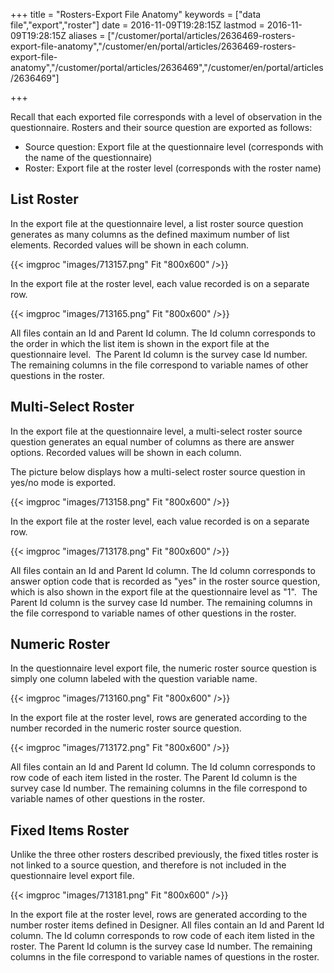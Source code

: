 ﻿+++
title = "Rosters-Export File Anatomy"
keywords = ["data file","export","roster"]
date = 2016-11-09T19:28:15Z
lastmod = 2016-11-09T19:28:15Z
aliases = ["/customer/portal/articles/2636469-rosters-export-file-anatomy","/customer/en/portal/articles/2636469-rosters-export-file-anatomy","/customer/portal/articles/2636469","/customer/en/portal/articles/2636469"]

+++

Recall that each exported file corresponds with a level of observation
in the questionnaire. Rosters and their source question are exported as
follows:

-   Source question: Export file at the questionnaire level (corresponds
    with the name of the questionnaire)
-   Roster: Export file at the roster level (corresponds with the roster
    name)

 List Roster
------------

In the export file at the questionnaire level, a list roster source
question generates as many columns as the defined maximum number of list
elements. Recorded values will be shown in each column.  
  
{{< imgproc "images/713157.png" Fit "800x600" />}}  
  
In the export file at the roster level, each value recorded is on a
separate row.  
  
{{< imgproc "images/713165.png" Fit "800x600" />}}  
  
All files contain an Id and Parent Id column. The Id column corresponds
to the order in which the list item is shown in the export file at the
questionnaire level.  The Parent Id column is the survey case Id number.
The remaining columns in the file correspond to variable names of other
questions in the roster.

 Multi-Select Roster
--------------------

In the export file at the questionnaire level, a multi-select roster
source question generates an equal number of columns as there are answer
options. Recorded values will be shown in each column.  
  
The picture below displays how a multi-select roster source question in
yes/no mode is exported.  
  
{{< imgproc "images/713158.png" Fit "800x600" />}}  
  
In the export file at the roster level, each value recorded is on a
separate row.  
  
{{< imgproc "images/713178.png" Fit "800x600" />}}  
  
All files contain an Id and Parent Id column. The Id column corresponds
to answer option code that is recorded as "yes" in the roster source
question, which is also shown in the export file at the questionnaire
level as "1".  The Parent Id column is the survey case Id number. The
remaining columns in the file correspond to variable names of other
questions in the roster.

 Numeric Roster
---------------

In the questionnaire level export file, the numeric roster source
question is simply one column labeled with the question variable name.
   
  
{{< imgproc "images/713160.png" Fit "800x600" />}}  
  
In the export file at the roster level, rows are generated according to
the number recorded in the numeric roster source question.  
  
{{< imgproc "images/713172.png" Fit "800x600" />}}  
  
All files contain an Id and Parent Id column. The Id column corresponds
to row code of each item listed in the roster. The Parent Id column is
the survey case Id number. The remaining columns in the file correspond
to variable names of other questions in the roster.

Fixed Items Roster
------------------

Unlike the three other rosters described previously, the fixed titles
roster is not linked to a source question, and therefore is not included
in the questionnaire level export file.   
  
{{< imgproc "images/713181.png" Fit "800x600" />}}  
  
In the export file at the roster level, rows are generated according to
the number roster items defined in Designer. All files contain an Id and
Parent Id column. The Id column corresponds to row code of each item
listed in the roster. The Parent Id column is the survey case Id number.
The remaining columns in the file correspond to variable names of
questions in the roster.
